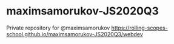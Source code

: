 # maximsamorukov-JS2020Q3
Private repository for @maximsamorukov
https://rolling-scopes-school.github.io/maximsamorukov-JS2020Q3/webdev
